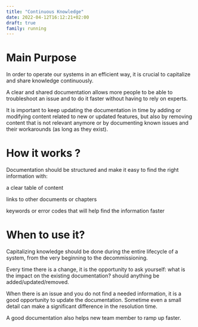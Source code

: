 ```yaml
---
title: "Continuous Knowledge"
date: 2022-04-12T16:12:21+02:00
draft: true
family: running
---
```


# Main Purpose

In order to operate our systems in an efficient way, it is crucial to capitalize and share knowledge continuously.

A clear and shared documentation allows more people to be able to troubleshoot an issue and to do it faster without having to rely on experts.

It is important to keep updating the documentation in time by adding or modifying content related to new or updated features, but also by removing content that is not relevant anymore or by documenting known issues and their workarounds (as long as they exist).

# How it works ?

Documentation should be structured and make it easy to find the right information with:

a clear table of content

links to other documents or chapters

keywords or error codes that will help find the information faster



# When to use it?

Capitalizing knowledge should be done during the entire lifecycle of a system, from the very beginning to the decommissioning.

Every time there is a change, it is the opportunity to ask yourself: what is the impact on the existing documentation? should anything be added/updated/removed.

When there is an issue and you do not find a needed information, it is a good opportunity to update the documentation. Sometime even a small detail can make a significant difference in the resolution time.

A good documentation also helps new team member to ramp up faster. 

